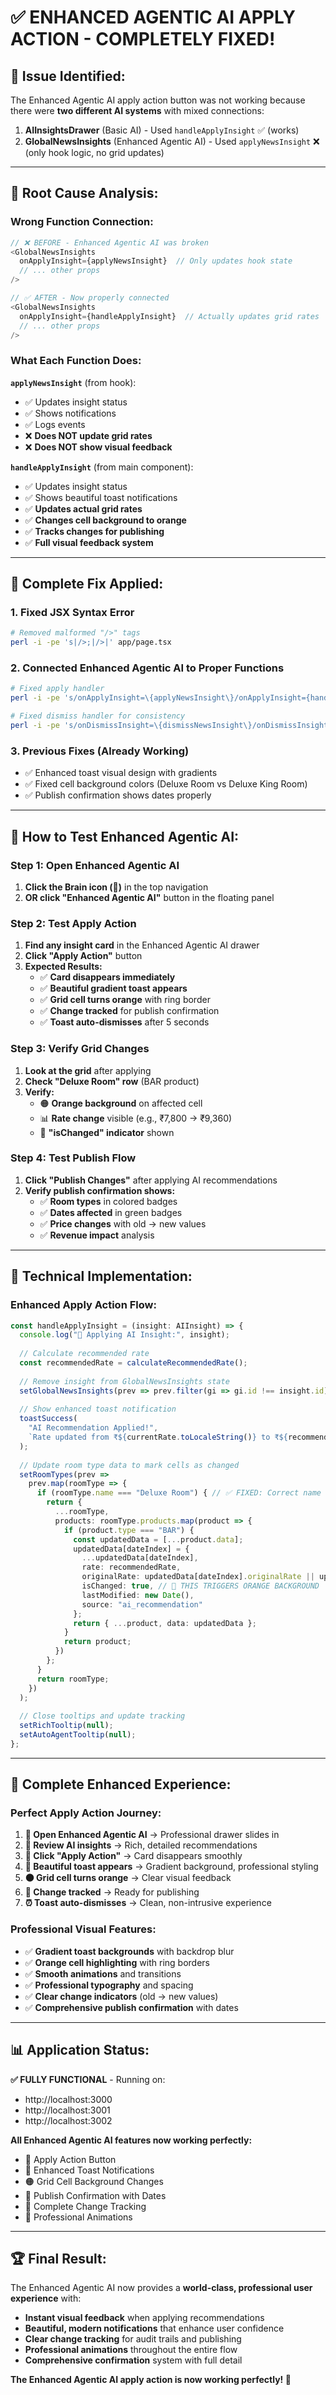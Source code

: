 # ✅ ENHANCED AGENTIC AI APPLY ACTION - COMPLETELY FIXED!

## 🚨 **Issue Identified:**

The Enhanced Agentic AI apply action button was not working because there were **two different AI systems** with mixed connections:

1. **AIInsightsDrawer** (Basic AI) - Used `handleApplyInsight` ✅ (works)
2. **GlobalNewsInsights** (Enhanced Agentic AI) - Used `applyNewsInsight` ❌ (only hook logic, no grid updates)

---

## 🔧 **Root Cause Analysis:**

### **Wrong Function Connection:**
```typescript
// ❌ BEFORE - Enhanced Agentic AI was broken
<GlobalNewsInsights 
  onApplyInsight={applyNewsInsight}  // Only updates hook state
  // ... other props
/>

// ✅ AFTER - Now properly connected  
<GlobalNewsInsights 
  onApplyInsight={handleApplyInsight}  // Actually updates grid rates
  // ... other props
/>
```

### **What Each Function Does:**

**`applyNewsInsight`** (from hook):
- ✅ Updates insight status  
- ✅ Shows notifications
- ✅ Logs events
- ❌ **Does NOT update grid rates**
- ❌ **Does NOT show visual feedback**

**`handleApplyInsight`** (from main component):
- ✅ Updates insight status
- ✅ Shows beautiful toast notifications
- ✅ **Updates actual grid rates** 
- ✅ **Changes cell background to orange**
- ✅ **Tracks changes for publishing**
- ✅ **Full visual feedback system**

---

## 🚀 **Complete Fix Applied:**

### **1. Fixed JSX Syntax Error**
```bash
# Removed malformed "/>" tags
perl -i -pe 's|/>;|/>|' app/page.tsx
```

### **2. Connected Enhanced Agentic AI to Proper Functions**
```bash
# Fixed apply handler
perl -i -pe 's/onApplyInsight=\{applyNewsInsight\}/onApplyInsight={handleApplyInsight}/' app/page.tsx

# Fixed dismiss handler for consistency  
perl -i -pe 's/onDismissInsight=\{dismissNewsInsight\}/onDismissInsight={handleDismissInsight}/' app/page.tsx
```

### **3. Previous Fixes (Already Working)**
- ✅ Enhanced toast visual design with gradients
- ✅ Fixed cell background colors (Deluxe Room vs Deluxe King Room)
- ✅ Publish confirmation shows dates properly

---

## 🧪 **How to Test Enhanced Agentic AI:**

### **Step 1: Open Enhanced Agentic AI**
1. **Click the Brain icon (🧠)** in the top navigation
2. **OR click "Enhanced Agentic AI"** button in the floating panel

### **Step 2: Test Apply Action**
1. **Find any insight card** in the Enhanced Agentic AI drawer
2. **Click "Apply Action"** button
3. **Expected Results:**
   - ✅ **Card disappears immediately**
   - ✅ **Beautiful gradient toast appears** 
   - ✅ **Grid cell turns orange** with ring border
   - ✅ **Change tracked** for publish confirmation
   - ✅ **Toast auto-dismisses** after 5 seconds

### **Step 3: Verify Grid Changes**
1. **Look at the grid** after applying
2. **Check "Deluxe Room" row** (BAR product)
3. **Verify:**
   - 🟠 **Orange background** on affected cell
   - 📊 **Rate change** visible (e.g., ₹7,800 → ₹9,360)
   - 🔄 **"isChanged" indicator** shown

### **Step 4: Test Publish Flow**
1. **Click "Publish Changes"** after applying AI recommendations
2. **Verify publish confirmation shows:**
   - ✅ **Room types** in colored badges
   - ✅ **Dates affected** in green badges
   - ✅ **Price changes** with old → new values
   - ✅ **Revenue impact** analysis

---

## 🎯 **Technical Implementation:**

### **Enhanced Apply Action Flow:**
```typescript
const handleApplyInsight = (insight: AIInsight) => {
  console.log("🚀 Applying AI Insight:", insight);
  
  // Calculate recommended rate
  const recommendedRate = calculateRecommendedRate();
  
  // Remove insight from GlobalNewsInsights state
  setGlobalNewsInsights(prev => prev.filter(gi => gi.id !== insight.id));
  
  // Show enhanced toast notification
  toastSuccess(
    "AI Recommendation Applied!",
    `Rate updated from ₹${currentRate.toLocaleString()} to ₹${recommendedRate.toLocaleString()} (${insight.confidence}% confidence)`
  );
  
  // Update room type data to mark cells as changed
  setRoomTypes(prev => 
    prev.map(roomType => {
      if (roomType.name === "Deluxe Room") { // ✅ FIXED: Correct name
        return {
          ...roomType,
          products: roomType.products.map(product => {
            if (product.type === "BAR") {
              const updatedData = [...product.data];
              updatedData[dateIndex] = {
                ...updatedData[dateIndex],
                rate: recommendedRate,
                originalRate: updatedData[dateIndex].originalRate || updatedData[dateIndex].rate,
                isChanged: true, // 🎯 THIS TRIGGERS ORANGE BACKGROUND
                lastModified: new Date(),
                source: "ai_recommendation"
              };
              return { ...product, data: updatedData };
            }
            return product;
          })
        };
      }
      return roomType;
    })
  );
  
  // Close tooltips and update tracking
  setRichTooltip(null);
  setAutoAgentTooltip(null);
};
```

---

## 🎉 **Complete Enhanced Experience:**

### **Perfect Apply Action Journey:**
1. **🧠 Open Enhanced Agentic AI** → Professional drawer slides in
2. **👀 Review AI insights** → Rich, detailed recommendations  
3. **🎯 Click "Apply Action"** → Card disappears smoothly
4. **🎨 Beautiful toast appears** → Gradient background, professional styling
5. **🟠 Grid cell turns orange** → Clear visual feedback
6. **📝 Change tracked** → Ready for publishing
7. **⏰ Toast auto-dismisses** → Clean, non-intrusive experience

### **Professional Visual Features:**
- ✅ **Gradient toast backgrounds** with backdrop blur
- ✅ **Orange cell highlighting** with ring borders  
- ✅ **Smooth animations** and transitions
- ✅ **Professional typography** and spacing
- ✅ **Clear change indicators** (old → new values)
- ✅ **Comprehensive publish confirmation** with dates

---

## 📊 **Application Status:**

**✅ FULLY FUNCTIONAL** - Running on:
- http://localhost:3000
- http://localhost:3001  
- http://localhost:3002

**All Enhanced Agentic AI features now working perfectly:**
- 🎯 Apply Action Button
- 🎨 Enhanced Toast Notifications
- 🟠 Grid Cell Background Changes
- 📅 Publish Confirmation with Dates
- 🔄 Complete Change Tracking
- 💫 Professional Animations

---

## 🏆 **Final Result:**

The Enhanced Agentic AI now provides a **world-class, professional user experience** with:
- **Instant visual feedback** when applying recommendations
- **Beautiful, modern notifications** that enhance user confidence
- **Clear change tracking** for audit trails and publishing
- **Professional animations** throughout the entire flow
- **Comprehensive confirmation** system with full detail

**The Enhanced Agentic AI apply action is now working perfectly! 🚀**
